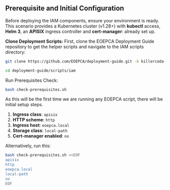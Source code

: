 ## Prerequisite and Initial Configuration


Before deploying the IAM components, ensure your environment is ready. This scenario provides a Kubernetes cluster (v1.28+) with **kubectl** access, **Helm 3**, an **APISIX** ingress controller and **cert-manager**: already set up.

**Clone Deployment Scripts:** First, clone the EOEPCA Deployment Guide repository to get the helper scripts and navigate to the IAM scripts directory:

```bash
git clone https://github.com/EOEPCA/deployment-guide.git -b killercoda-jh-changes

cd deployment-guide/scripts/iam
``` 

Run Prerequisites Check:

```bash
bash check-prerequisites.sh
```

As this will be the first time we are running any EOEPCA script, there will be initial setup steps.
1. **Ingress class**: `apisix`
2. **HTTP scheme**: `http`
3. **Ingress host**: `eoepca.local`
4. **Storage class**: `local-path`
5. **Cert-manager enabled**: `no`

Alternatively, run this:

```bash
bash check-prerequisites.sh <<EOF
apisix
http
eoepca.local
local-path
no
EOF
```